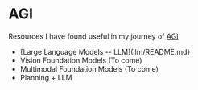 # AGI

Resources I have found useful in my journey of [AGI](https://knowyourmeme.com/memes/shoggoth-with-smiley-face-artificial-intelligence)


* [Large Language Models -- LLM](llm/README.md}
* Vision Foundation Models (To come)
* Multimodal Foundation Models (To come)
* Planning + LLM 

